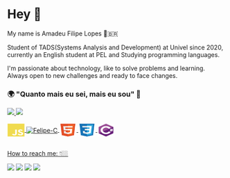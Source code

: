  <!-- 
## Olá👋
Meu nome é Amadeu Filipe Lopes 👨‍🇧🇷

estudante de TADS (Análise e Desenvolvimento de Sistemas) na Univel desde 2020, atualmente estudante de inglês na PEL e estudando linguagens de programação.

Apaixonado por tecnologia, gosto de resolver problemas e aprender. Sempre aberto a novos desafios e pronto para enfrentar as mudanças.
  --> 
  

 # Hey 👋

 My name is Amadeu Filipe Lopes 👨‍🇧🇷<br>

 Student of TADS(Systems Analysis and Development) at Univel since 2020, currently an English student at PEL and Studying programming languages.<br>

 I'm passionate about technology, like to solve problems and learning. Always open to new challenges and ready to face changes.<br>
 
### 🌍 "Quanto mais eu sei, mais eu sou" 🧠
 
 <div>
  <a href="https://github.com/felipelopes12">
  <img height="180em" src="https://github-readme-stats.vercel.app/api?username=felipelopes12&show_icons=true&theme=dracula&include_all_commits=true&count_private=true"/>
  <img height="180em" src="https://github-readme-stats.vercel.app/api/top-langs/?username=felipelopes12&layout=compact&_count=16&theme=dracula"/>
<div>


<div style="display: inline_block"><br>
  <img align="center" alt="Felipe-Js" height="30" width="40" src="https://raw.githubusercontent.com/devicons/devicon/master/icons/javascript/javascript-plain.svg">
  <img align="center" alt="Felipe-C" height="30" width="40" src="https://peritoemphp.com/wp-content/uploads/2019/02/letter_c_PNG22.png">
  <img align="center" alt="Felipe-HTML" height="30" width="40" src="https://raw.githubusercontent.com/devicons/devicon/master/icons/html5/html5-original.svg">
  <img align="center" alt="Felipe-CSS" height="30" width="40" src="https://raw.githubusercontent.com/devicons/devicon/master/icons/css3/css3-original.svg">
  <img align="center" alt="Felipe-Csharp" height="30" width="40" src="https://raw.githubusercontent.com/devicons/devicon/master/icons/csharp/csharp-original.svg">
</div>
  
  ##
 
<div>  

How to reach me: 👇🏼<br>

<a href="https://www.linkedin.com/in/amadeu-filipe-lopes12/" target="_blank"><img src="https://img.shields.io/badge/-LinkedIn-%230077B5?style=for-the-badge&logo=linkedin&logoColor=white" target="_blank"></a> 
  <a href="https://instagram.com/felipe_lopes11" target="_blank"><img src="https://img.shields.io/badge/-Instagram-%23E4405F?style=for-the-badge&logo=instagram&logoColor=white" target="_blank"></a>
  <a href = "mailto: filipinholopes6@gmail.com"><img src="https://img.shields.io/badge/-Gmail-%23333?style=for-the-badge&logo=gmail&logoColor=white" target="_blank"></a>
<a href="https://codepen.io/felipelopes12" target="_blank"><img src="https://img.shields.io/badge/-Codepen-black?style=for-the-badge&logo=Codepen&logoColor=white" target="_blank"></a>

</div>
